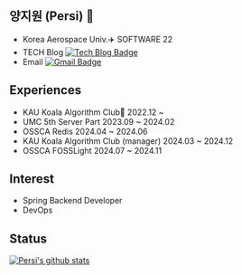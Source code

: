 ## 양지원 (Persi) 🌱
- Korea Aerospace Univ.✈️ SOFTWARE 22
- TECH Blog [![Tech Blog Badge](http://img.shields.io/badge/-Tech%20blog-black?style=flat-square&logo=github&link=https://persi0815.tistory.com)](https://persi0815.tistory.com)
- Email [![Gmail Badge](https://img.shields.io/badge/Gmail-d14836?style=flat-square&logo=Gmail&logoColor=white&link=mailto:jina8151010@gmail.com)](mailto:jina8151010@gmail.com)

## Experiences
- KAU Koala Algorithm Club🐨 2022.12 ~
- UMC 5th Server Part 2023.09 ~ 2024.02
- OSSCA Redis 2024.04 ~ 2024.06
- KAU Koala Algorithm Club (manager) 2024.03 ~ 2024.12
- OSSCA FOSSLight 2024.07 ~ 2024.11

## Interest
- Spring Backend Developer
- DevOps

## Status
[![Persi's github stats](https://github-readme-stats.vercel.app/api?username=persi0815)](https://github.com/persi0815/github-readme-stats)


<!--
**persi0815/persi0815** is a ✨ _special_ ✨ repository because its `README.md` (this file) appears on your GitHub profile.

Here are some ideas to get you started:

- 🔭 I’m currently working on ...
- 🌱 I’m currently learning ...
- 👯 I’m looking to collaborate on ...
- 🤔 I’m looking for help with ...
- 💬 Ask me about ...
- 📫 How to reach me: ...
- 😄 Pronouns: ...
- ⚡ Fun fact: ...
-->
